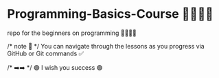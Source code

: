 # Programming-Basics-Course 👨🏼‍💻✅

repo for the beginners on programming 👨🏼‍💻🔝

/*
  note 📝
*/
You can navigate through the lessons as you progress via GitHub or Git commands ✅

/*
  ➡️➡️
*/
🟢 I wish you success 🟢
